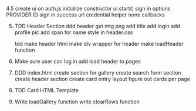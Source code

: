 <!-- 1. setup index
    create index.html
    link main.css
    link index.js
    create header.css
    link header.css
        -ADD CHANGES TO tests/index.js, ESLINTRC, TRAVIS.YML!!! -->

<!-- 2. create auth
    create auth.html
    create auth.js
    link auth.js
    link header.css -->

<!-- 3. setup authorization on firebase website -->

<!-- 4. create firebase.js
    add firebase scripts and links to html files
    add firebase info to firebase.js -->

4.5 create ui on auth.js
    initialize constructor 
    ui.start()
        sign in options
            PROVIDER ID
        sign in success url
        credential helper none
        callbacks
        

5. TDD Header Section
    ddd header
        get mtg png
        add title
        add login
        add profile pic
        add span for name
        style in header.css

    tdd make header html
    make div wrapper for header
    make loadHeader function

6. Make sure user can log in
    add load header to pages

7. DDD index.html
    create section for gallery
    create search form section
    create header section
    create card entry layout
        figure out cards per page

8. TDD Card HTML Template

9. Write loadGallery function
    write clearRows function
    

